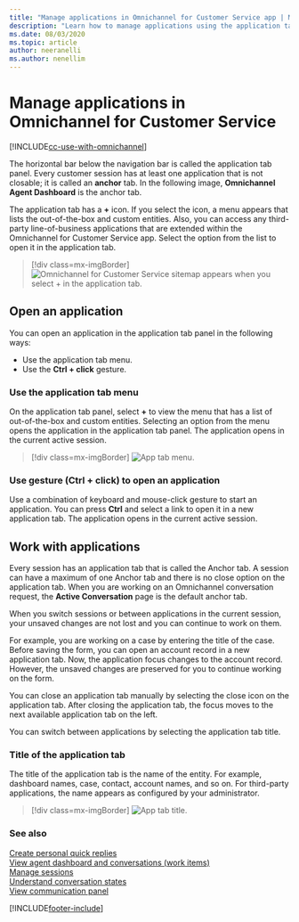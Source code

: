 ```yaml
---
title: "Manage applications in Omnichannel for Customer Service app | MicrosoftDocs"
description: "Learn how to manage applications using the application tab panel in Omnichannel for Customer Service app."
ms.date: 08/03/2020
ms.topic: article
author: neeranelli
ms.author: nenellim
---
```


# Manage applications in Omnichannel for Customer Service

[!INCLUDE[cc-use-with-omnichannel](../../includes/cc-use-with-omnichannel.md)]

The horizontal bar below the navigation bar is called the application tab panel. Every customer session has at least one application that is not closable; it is called an **anchor** tab. In the following image, **Omnichannel Agent Dashboard** is the anchor tab.

The application tab has a **+** icon. If you select the icon, a menu  appears that lists the out-of-the-box and custom entities. Also, you can access any third-party line-of-business applications that are extended within the Omnichannel for Customer Service app. Select the option from the list to open it in the application tab.

> [!div class=mx-imgBorder]
> ![Omnichannel for Customer Service sitemap appears when you select **+** in the application tab.](../media/oceh-agent-interface-sitemap.png "Omnichannel for Customer Service sitemap in the application tab")

## Open an application

You can open an application in the application tab panel in the following ways:

- Use the application tab menu.
- Use the **Ctrl + click** gesture.

### Use the application tab menu

On the application tab panel, select **+** to view the menu that has a list of out-of-the-box and custom entities. Selecting an option from the menu opens the application in the application tab panel. The application opens in the current active session.

> [!div class=mx-imgBorder]
> ![App tab menu.](../media/oceh-app-tab-select-icon.png "App tab menu")

### Use gesture (Ctrl + click) to open an application

Use a combination of keyboard and mouse-click gesture to start an application. You can press **Ctrl** and select a link to open it in a new application tab. The application opens in the current active session.

## Work with applications

Every session has an application tab that is called the Anchor tab. A session can have a maximum of one Anchor tab and there is no close option on the application tab. When you are working on an Omnichannel conversation request, the **Active Conversation** page is the default anchor tab.

When you switch sessions or between applications in the current session, your unsaved changes are not lost and you can continue to work on them.

For example, you are working on a case by entering the title of the case. Before saving the form, you can open an account record in a new application tab. Now, the application focus changes to the account record. However, the unsaved changes are preserved for you to continue working on the form.

You can close an application tab manually by selecting the close icon on the application tab. After closing the application tab, the focus moves to the next available application tab on the left.

You can switch between applications by selecting the application tab title.

### Title of the application tab

The title of the application tab is the name of the entity. For example, dashboard names, case, contact, account names, and so on. For third-party applications, the name appears as configured by your administrator.

> [!div class=mx-imgBorder]
> ![App tab title.](../media/oceh-app-tab-title.png "App tab title")

### See also

[Create personal quick replies](create-personal-quick-replies.md)  
[View agent dashboard and conversations (work items)](oc-agent-dashboard.md)  
[Manage sessions](oc-manage-sessions.md)  
[Understand conversation states](oc-conversation-state.md)  
[View communication panel](oc-conversation-control.md)  


[!INCLUDE[footer-include](../../includes/footer-banner.md)]
